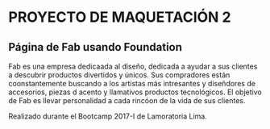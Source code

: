 # PROYECTO DE MAQUETACIÓN 2
## Página de Fab usando Foundation

Fab es una empresa dedicaada al diseño, dedicada a ayudar a sus clientes a descubrir productos divertidos y únicos. Sus compradores están coonstantemente buscando a los artistas más intresantes y diseñdores de accesorios, piezas d acento y llamativos productos tecnológicos. 
El objetivo de Fab es llevar personalidad a cada rincóon de la vida de sus clientes.

Realizado durante el Bootcamp 2017-I de Lamoratoria Lima.